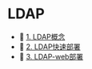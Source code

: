 # LDAP

* 📄 [1. LDAP概念](siyuan://blocks/20231110105237-tivp8om)
* 📄 [2. LDAP快速部署](siyuan://blocks/20231110105237-vvkxax9)
* 📄 [3. LDAP-web部署](siyuan://blocks/20231110105237-d5sc3rc)

‍

‍
